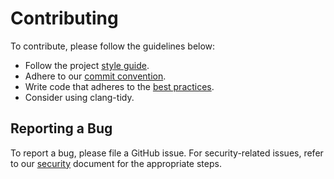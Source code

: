 # Contributing

To contribute, please follow the guidelines below:

- Follow the project [style guide](style_guide.md).
- Adhere to our [commit convention](commits.md).
- Write code that adheres to the [best practices](https://isocpp.github.io/CppCoreGuidelines/CppCoreGuidelines).
- Consider using clang-tidy.

## Reporting a Bug

To report a bug, please file a GitHub issue. For security-related issues, refer to our [security](security.md) document for the appropriate steps.
